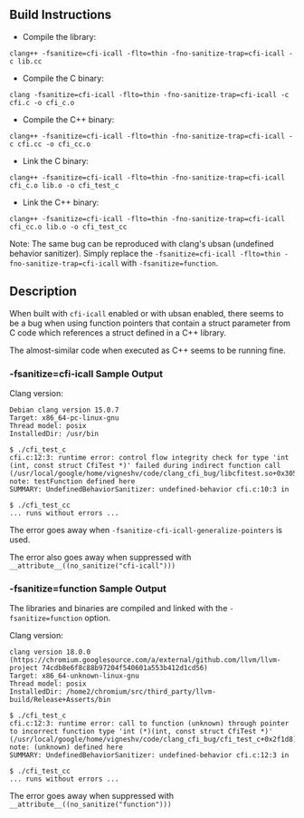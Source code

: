 ## Build Instructions

* Compile the library:
```
clang++ -fsanitize=cfi-icall -flto=thin -fno-sanitize-trap=cfi-icall -c lib.cc
```

* Compile the C binary:
```
clang -fsanitize=cfi-icall -flto=thin -fno-sanitize-trap=cfi-icall -c cfi.c -o cfi_c.o
```

* Compile the C++ binary:
```
clang++ -fsanitize=cfi-icall -flto=thin -fno-sanitize-trap=cfi-icall -c cfi.cc -o cfi_cc.o
```

* Link the C binary:
```
clang++ -fsanitize=cfi-icall -flto=thin -fno-sanitize-trap=cfi-icall cfi_c.o lib.o -o cfi_test_c
```

* Link the C++ binary:
```
clang++ -fsanitize=cfi-icall -flto=thin -fno-sanitize-trap=cfi-icall cfi_cc.o lib.o -o cfi_test_cc
```

Note: The same bug can be reproduced with clang's ubsan (undefined behavior
sanitizer). Simply replace the `-fsanitize=cfi-icall -flto=thin
-fno-sanitize-trap=cfi-icall` with `-fsanitize=function`.

## Description

When built with `cfi-icall` enabled or with ubsan enabled, there seems to be a
bug when using function pointers that contain a struct parameter from C code
which references a struct defined in a C++ library.

The almost-similar code when executed as C++ seems to be running fine.

### -fsanitize=cfi-icall Sample Output

Clang version:
```
Debian clang version 15.0.7
Target: x86_64-pc-linux-gnu
Thread model: posix
InstalledDir: /usr/bin
```

```
$ ./cfi_test_c
cfi.c:12:3: runtime error: control flow integrity check for type 'int (int, const struct CfiTest *)' failed during indirect function call
(/usr/local/google/home/vigneshv/code/clang_cfi_bug/libcfitest.so+0x3050): note: testFunction defined here
SUMMARY: UndefinedBehaviorSanitizer: undefined-behavior cfi.c:10:3 in
```

```
$ ./cfi_test_cc
... runs without errors ...
```

The error goes away when `-fsanitize-cfi-icall-generalize-pointers` is used.

The error also goes away when suppressed with `__attribute__((no_sanitize("cfi-icall")))`

### -fsanitize=function Sample Output

The libraries and binaries are compiled and linked with the
`-fsanitize=function` option.

Clang version:
```
clang version 18.0.0 (https://chromium.googlesource.com/a/external/github.com/llvm/llvm-project 74cdb8e6f8c88b97204f540601a553b412d1cd56)
Target: x86_64-unknown-linux-gnu
Thread model: posix
InstalledDir: /home2/chromium/src/third_party/llvm-build/Release+Asserts/bin
```

```
$ ./cfi_test_c
cfi.c:12:3: runtime error: call to function (unknown) through pointer to incorrect function type 'int (*)(int, const struct CfiTest *)'
(/usr/local/google/home/vigneshv/code/clang_cfi_bug/cfi_test_c+0x2f1d8): note: (unknown) defined here
SUMMARY: UndefinedBehaviorSanitizer: undefined-behavior cfi.c:12:3 in
```

```
$ ./cfi_test_cc
... runs without errors ...
```

The error goes away when suppressed with `__attribute__((no_sanitize("function")))`
